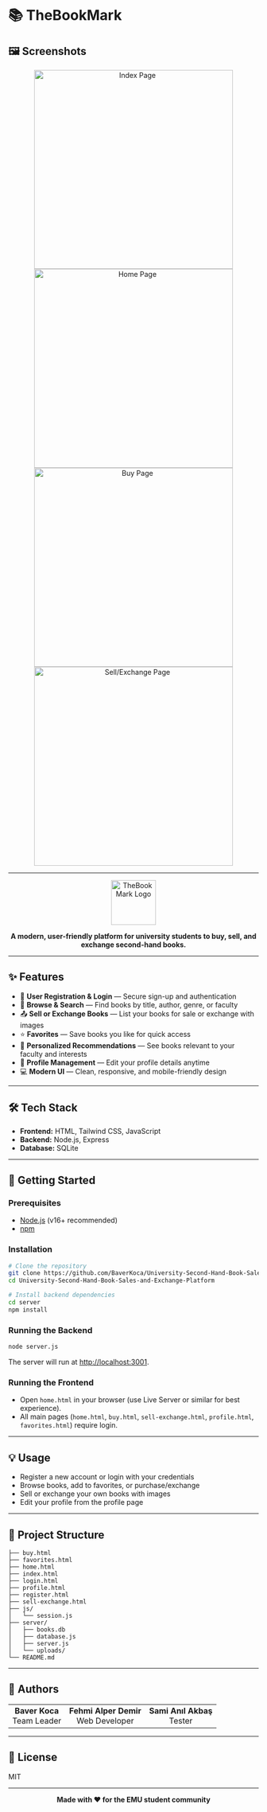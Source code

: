 # 📚 TheBookMark


## 🖼️ Screenshots

<p align="center">
  <img src="![Image](https://github.com/user-attachments/assets/06fbd217-8728-4241-a19e-77eb5ffa143b)" alt="Index Page" width="400"/>
  <img src="![Image](https://github.com/user-attachments/assets/7300b710-92ba-4be3-98e3-a85ac376e20f)" alt="Home Page" width="400"/>
  <img src="screenshots/buy.png" alt="Buy Page" width="400"/>
  <img src="screenshots/sell-exchange.png" alt="Sell/Exchange Page" width="400"/>
</p>

---

<p align="center">
  <img src="https://img.icons8.com/ios-filled/100/000000/book.png" alt="TheBookMark Logo" width="90"/>
</p>

<p align="center">
  <b>A modern, user-friendly platform for university students to buy, sell, and exchange second-hand books.</b>
</p>

---

## ✨ Features

- 🔐 **User Registration & Login** — Secure sign-up and authentication
- 🔎 **Browse & Search** — Find books by title, author, genre, or faculty
- 📤 **Sell or Exchange Books** — List your books for sale or exchange with images
- ⭐ **Favorites** — Save books you like for quick access
- 🎯 **Personalized Recommendations** — See books relevant to your faculty and interests
- 👤 **Profile Management** — Edit your profile details anytime
- 💻 **Modern UI** — Clean, responsive, and mobile-friendly design

---

## 🛠️ Tech Stack

- **Frontend:** HTML, Tailwind CSS, JavaScript
- **Backend:** Node.js, Express
- **Database:** SQLite

---

## 🚀 Getting Started

### Prerequisites
- [Node.js](https://nodejs.org/) (v16+ recommended)
- [npm](https://www.npmjs.com/)

### Installation

```bash
# Clone the repository
git clone https://github.com/BaverKoca/University-Second-Hand-Book-Sales-and-Exchange-Platform.git
cd University-Second-Hand-Book-Sales-and-Exchange-Platform

# Install backend dependencies
cd server
npm install
```

### Running the Backend

```bash
node server.js
```
The server will run at [http://localhost:3001](http://localhost:3001).

### Running the Frontend
- Open `home.html` in your browser (use Live Server or similar for best experience).
- All main pages (`home.html`, `buy.html`, `sell-exchange.html`, `profile.html`, `favorites.html`) require login.

---

## 💡 Usage

- Register a new account or login with your credentials
- Browse books, add to favorites, or purchase/exchange
- Sell or exchange your own books with images
- Edit your profile from the profile page

---

## 📁 Project Structure

```
├── buy.html
├── favorites.html
├── home.html
├── index.html
├── login.html
├── profile.html
├── register.html
├── sell-exchange.html
├── js/
│   └── session.js
├── server/
│   ├── books.db
│   ├── database.js
│   ├── server.js
│   └── uploads/
└── README.md
```

---

## 🙌 Authors

<table>
  <tr>
    <td align="center"><b>Baver Koca</b><br/>Team Leader</td>
    <td align="center"><b>Fehmi Alper Demir</b><br/>Web Developer</td>
    <td align="center"><b>Sami Anıl Akbaş</b><br/>Tester</td>
  </tr>
</table>

---

## 📜 License

MIT

---

<p align="center">
  <b>Made with ❤️ for the EMU student community</b>
</p>
